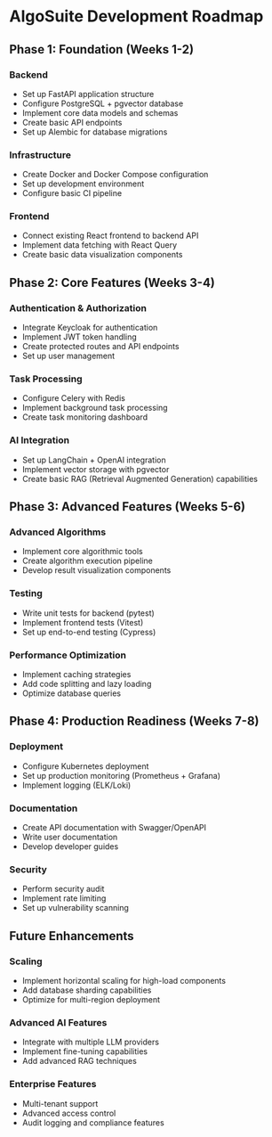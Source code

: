 # AlgoSuite Development Roadmap

## Phase 1: Foundation (Weeks 1-2)

### Backend
- Set up FastAPI application structure
- Configure PostgreSQL + pgvector database
- Implement core data models and schemas
- Create basic API endpoints
- Set up Alembic for database migrations

### Infrastructure
- Create Docker and Docker Compose configuration
- Set up development environment
- Configure basic CI pipeline

### Frontend
- Connect existing React frontend to backend API
- Implement data fetching with React Query
- Create basic data visualization components

## Phase 2: Core Features (Weeks 3-4)

### Authentication & Authorization
- Integrate Keycloak for authentication
- Implement JWT token handling
- Create protected routes and API endpoints
- Set up user management

### Task Processing
- Configure Celery with Redis
- Implement background task processing
- Create task monitoring dashboard

### AI Integration
- Set up LangChain + OpenAI integration
- Implement vector storage with pgvector
- Create basic RAG (Retrieval Augmented Generation) capabilities

## Phase 3: Advanced Features (Weeks 5-6)

### Advanced Algorithms
- Implement core algorithmic tools
- Create algorithm execution pipeline
- Develop result visualization components

### Testing
- Write unit tests for backend (pytest)
- Implement frontend tests (Vitest)
- Set up end-to-end testing (Cypress)

### Performance Optimization
- Implement caching strategies
- Add code splitting and lazy loading
- Optimize database queries

## Phase 4: Production Readiness (Weeks 7-8)

### Deployment
- Configure Kubernetes deployment
- Set up production monitoring (Prometheus + Grafana)
- Implement logging (ELK/Loki)

### Documentation
- Create API documentation with Swagger/OpenAPI
- Write user documentation
- Develop developer guides

### Security
- Perform security audit
- Implement rate limiting
- Set up vulnerability scanning

## Future Enhancements

### Scaling
- Implement horizontal scaling for high-load components
- Add database sharding capabilities
- Optimize for multi-region deployment

### Advanced AI Features
- Integrate with multiple LLM providers
- Implement fine-tuning capabilities
- Add advanced RAG techniques

### Enterprise Features
- Multi-tenant support
- Advanced access control
- Audit logging and compliance features
